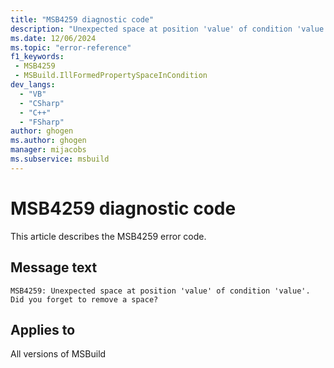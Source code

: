 ```yaml
---
title: "MSB4259 diagnostic code"
description: "Unexpected space at position 'value' of condition 'value'. Did you forget to remove a space?"
ms.date: 12/06/2024
ms.topic: "error-reference"
f1_keywords:
 - MSB4259
 - MSBuild.IllFormedPropertySpaceInCondition
dev_langs:
  - "VB"
  - "CSharp"
  - "C++"
  - "FSharp"
author: ghogen
ms.author: ghogen
manager: mijacobs
ms.subservice: msbuild
---
```


# MSB4259 diagnostic code

<!-- :::ErrorDefinitionDescription::: -->
<!-- :::editable-content name="introDescription"::: -->
This article describes the MSB4259 error code.
<!-- :::editable-content-end::: -->

## Message text

```output
MSB4259: Unexpected space at position 'value' of condition 'value'. Did you forget to remove a space?
```

<!-- :::editable-content name="postOutputDescription"::: -->
<!--
{StrBegin="MSB4259: "}
-->
<!-- :::editable-content-end::: -->
<!-- :::ErrorDefinitionDescription-end::: -->

## Applies to

All versions of MSBuild
